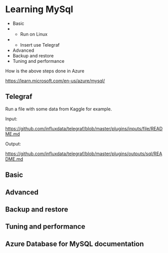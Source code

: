 # Learning MySql

* Basic
* * Run on Linux
* * Insert use Telegraf
* Advanced
* Backup and restore
* Tuning and performance

How is the above steps done in Azure

https://learn.microsoft.com/en-us/azure/mysql/



## Telegraf

Run a file with some data from Kaggle for example.

Input:

https://github.com/influxdata/telegraf/blob/master/plugins/inputs/file/README.md

Output:

https://github.com/influxdata/telegraf/blob/master/plugins/outputs/sql/README.md


## Basic

## Advanced

## Backup and restore

## Tuning and performance

## Azure Database for MySQL documentation


